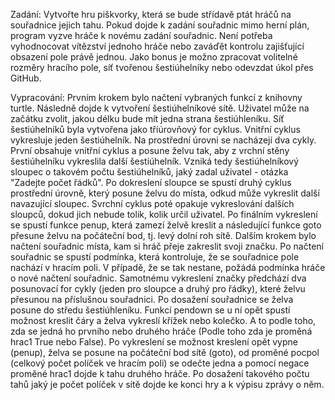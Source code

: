 Zadání:
Vytvořte hru piškvorky, která se bude střídavě ptát hráčů na souřadnice jejich tahu. Pokud dojde k zadání souřadnic mimo herní plán, program vyzve hráče k novému zadání souřadnic. Není potřeba vyhodnocovat vítězství jednoho hráče nebo zaváďět kontrolu zajišťující obsazení pole právě jednou. Jako bonus je možno zpracovat volitelné rozměry hracího pole, síť tvořenou šestiúhelníky nebo odevzdat úkol přes GitHub.

Vypracování:
Prvním krokem bylo načtení vybraných funkcí z knihovny turtle. Následně dojde k vytvoření šestiúhelníkové sítě. Uživatel může na začátku zvolit, jakou délku bude mít jedna strana šestiúhleníku. Síť šestiúhelníků byla vytvořena jako tříúrovňový for cyklus. Vnitřní cyklus vykresluje jeden šestiúhelník. Na prostřední úrovni se nacházejí dva cykly. První obsahuje vnitřní cyklus a posune želvu tak, aby z vrchní stěny šestiúhelníku vykreslila další šestiúhelník. Vzniká tedy šestiúhelníkový sloupec o takovém počtu šestiúhelníků, jaký zadal uživatel - otázka "Zadejte počet řádků". Po dokreslení sloupce se spustí druhý cyklus prostřední úrovně, který posune želvu do místa, odkud může vykreslit další navazující sloupec. Svrchní cyklus poté opakuje vykreslování dalších sloupců, dokud jich nebude tolik, kolik určil uživatel. Po finálním vykreslení se spustí funkce penup, která zamezí želvě kreslit a následující funkce goto přesune želvu na počáteční bod, tj. levý dolní roh sítě.
Dalším krokem bylo načtení souřadnic místa, kam si hráč přeje zakreslit svoji značku. Po načtení souřadnic se spustí podmínka, která kontroluje, že se souřadnice pole nachází v hracím poli. V případě, že se tak nestane, požádá podmínka hráče o nové načtení souřadnic. Samotnému vykreslení značky předchází dva posunovací for cykly (jeden pro sloupce a druhý pro řádky), které želvu přesunou na příslušnou souřadnici. Po dosažení souřadnice se želva posune do středu šestiúhleníku. Funkcí pendown se u ní opět spustí možnost kreslit čáry a želva vykreslí křížek nebo kolečko. A to podle toho, zda se jedná ho prvního nebo druhého hráče (Podle toho zda je proměná hrac1 True nebo False). Po vykreslení se možnost kreslení opět vypne (penup), želva se posune na počáteční bod sítě (goto), od proměné pocpol (celkový počet políček ve hracím poli) se odečte jedna a pomocí negace proměné hrac1 dojde k tahu druhého hráče. Po dosažení takového počtu tahů jaký je počet políček v sítě dojde ke konci hry a k výpisu zprávy o něm. 
